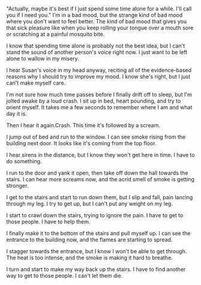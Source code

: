 "Actually, maybe it's best if I just spend some time alone for a while. I'll call you if I need you." I'm in a bad mood, but the strange kind of bad mood where you don't want to feel better. The kind of bad mood that gives you that sick pleasure like when you keep rolling your tongue over a mouth sore or scratching at a painful mosquito bite.

I know that spending time alone is probably not the best idea, but I can't stand the sound of another person's voice right now. I just want to be left alone to wallow in my misery.

I hear Susan's voice in my head anyway, reciting all of the evidence-based reasons why I should try to improve my mood. I know she's right, but I just can't make myself care.

I'm not sure how much time passes before I finally drift off to sleep, but I'm jolted awake by a loud crash. I sit up in bed, heart pounding, and try to orient myself. It takes me a few seconds to remember where I am and what day it is.

Then I hear it again.Crash. This time it's followed by a scream.

I jump out of bed and run to the window. I can see smoke rising from the building next door. It looks like it's coming from the top floor.

I hear sirens in the distance, but I know they won't get here in time. I have to do something.

I run to the door and yank it open, then take off down the hall towards the stairs. I can hear more screams now, and the acrid smell of smoke is getting stronger.

I get to the stairs and start to run down them, but I slip and fall, pain lancing through my leg. I try to get up, but I can't put any weight on my leg.

I start to crawl down the stairs, trying to ignore the pain. I have to get to those people. I have to help them.

I finally make it to the bottom of the stairs and pull myself up. I can see the entrance to the building now, and the flames are starting to spread.

I stagger towards the entrance, but I know I won't be able to get through. The heat is too intense, and the smoke is making it hard to breathe.

I turn and start to make my way back up the stairs. I have to find another way to get to those people. I can't let them die.